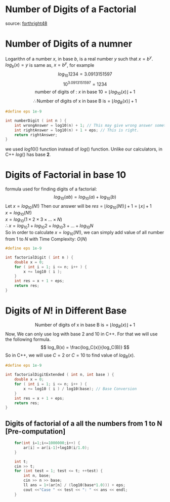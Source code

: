 # Number of Digits of a Factorial

source: [forthright48](https://forthright48.com/2015/08/number-of-digits-of-factorial.html#comments)<br>

# Number of Digits of a numner

Logarithn of a number $x$, in base $b$, is a real number $y$ such that $x = b^y$.<br>
$log_{b}(x) = y$ is same as, $x = b^y$, for example<br>
$$log_{10}1234=3.0913151597$$
$$10^{3.0913151597}=1234$$
$$ \text {number of digits of : }x \text { in base 10}= \lfloor log_{10}(x) \rfloor + 1$$
$$\therefore \text {Number of digits of x in base B is} = \lfloor log_B(x) \rfloor + 1$$

```cpp
#define eps 1e-9

int numberDigit ( int n ) {
    int wrongAnswer = log10(n) + 1; // This may give wrong answer sometimes.
    int rightAnswer = log10(n) + 1 + eps; // This is right.
    return rightAnswer;
}
```
we used $log10()$ function instead of $log()$ function. Unlike our calculators, in C++ $log()$ has base **$2$**.<br>


# Digits of Factorial in base 10
formula used for finding digits of a factorial:<br>
$$log_{10}(ab) = log_{10}(a) + log_{10}(b)$$
Let $x = log_{10}(N!)$ Then our answer will be $res = \lfloor log_{10}(N!)\rfloor + 1 = \lfloor x \rfloor + 1$<br>
$x = log_{10}(N!)$<br>
$x = log_{10}(1 \times 2 \times 3 \times ... \times N)$<br>
$\therefore x = log_{10}1 + log_{10}2 + log_{10}3 + ... + log_{10}N$<br>
So in order to calculate $x = log_{10}(N!)$, we can simply add value of all number from $1$ to $N$ with $\text {Time Complexity: } O(N)$
```cpp
#define eps 1e-9

int factorialDigit ( int n ) {
    double x = 0;
    for ( int i = 1; i <= n; i++ ) {
        x += log10 ( i );
    }
    int res = x + 1 + eps;
    return res;
}
```

# Digits of $N!$ in Different Base
$$\text {Number of digits of x in base B is} = \lfloor log_B(x) \rfloor + 1$$
Now, We can only use log with base 2 and 10 in C++. For that we will use the following formula.<br>
$$ log_B(x) = \frac{log_C(x)}{log_C(B)} $$
So in C++, we will use $C=2 \text { or } C=10$ to find value of $log_B(x)$.

```cpp
#define eps 1e-9

int factorialDigitExtended ( int n, int base ) {
    double x = 0;
    for ( int i = 1; i <= n; i++ ) {
        x += log10 ( i ) / log10(base); // Base Conversion
    }
    int res = x + 1 + eps;
    return res;
}
```

## Digits of factorial of a all the numbers from 1 to N [Pre-computation]

```cpp
    for(int i=1;i<=1000000;i++) {
        ar[i] = ar[i-1]+log10(i/1.0);
    }

    int t;
    cin >> t;
    for (int test = 1; test <= t; ++test) {
        int n, base;
        cin >> n >> base;
        ll ans = 1+(ar[n] / (log10(base*1.0))) + eps;
        cout <<"Case " << test << ": " << ans << endl;
    }
```